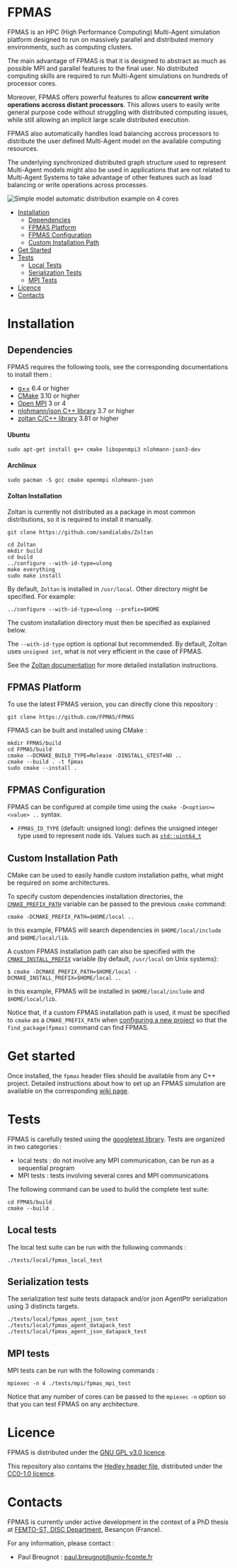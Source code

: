 # FPMAS

FPMAS is an HPC (High Performance Computing) Multi-Agent simulation platform
designed to run on massively parallel and distributed memory environments,
such as computing clusters.

The main advantage of FPMAS is that it is designed to abstract as much as
possible MPI and parallel features to the final user. No distributed computing
skills are required to run Multi-Agent simulations on hundreds of processor
cores.

Moreover, FPMAS offers powerful features to allow **concurrent write
operations accross distant processors**. This allows users to easily write
general purpose code without struggling with distributed computing issues,
while still allowing an implicit large scale distributed execution.

FPMAS also automatically handles load balancing accross processors to
distribute the user defined Multi-Agent model on the available computing
resources.

The underlying synchronized distributed graph structure used to represent
Multi-Agent models might also be used in applications that are not related
to Multi-Agent Systems to take advantage of other features such as load
balancing or write operations across processes.

![Simple model automatic distribution example on 4 cores](docs/img/mior_dist.png)

- [Installation](#installation)
  - [Dependencies](#dependencies)
  - [FPMAS Platform](#fpmas-platform)
  - [FPMAS Configuration](#fpmas-configuration)
  - [Custom Installation Path](#custom-installation-path)
- [Get Started](#get-started)
- [Tests](#tests)
  - [Local Tests](#local-tests)
  - [Serialization Tests](#serialization-tests)
  - [MPI Tests](#mpi-tests)
- [Licence](#licence)
- [Contacts](#contacts)

# Installation
## Dependencies

FPMAS requires the following tools, see the corresponding documentations to
install them :
- [g++](https://gcc.gnu.org/) 6.4 or higher
- [CMake](https://cmake.org/) 3.10 or higher
- [Open MPI](https://www.open-mpi.org/) 3 or 4
- [nlohmann/json C++ library](https://github.com/nlohmann/json) 3.7 or higher
- [zoltan C/C++ library](https://github.com/sandialabs/Zoltan) 3.81 or higher

#### Ubuntu

```
sudo apt-get install g++ cmake libopenmpi3 nlohmann-json3-dev
```

#### Archlinux

```
sudo pacman -S gcc cmake openmpi nlohmann-json
```

#### Zoltan Installation

Zoltan is currently not distributed as a package in most common distributions,
so it is required to install it manually.

```
git clone https://github.com/sandialabs/Zoltan
```

```
cd Zoltan
mkdir build
cd build
../configure --with-id-type=ulong
make everything
sudo make install
```

By default, `Zoltan` is installed in `/usr/local`. Other directory might be
specified. For example:
```
../configure --with-id-type=ulong --prefix=$HOME
```

The custom installation directory must then be specified as explained below.

The `--with-id-type` option is optional but recommended. By default, Zoltan
uses `unsigned int`, what is not very efficient in the case of FPMAS.

See the [Zoltan
documentation](https://htmlpreview.github.io/?https://raw.githubusercontent.com/sandialabs/zoltan/master/doc/Zoltan_html/ug_html/ug_usage.html)
for more detailed installation instructions.

## FPMAS Platform

To use the latest FPMAS version, you can directly clone this repository :
```
git clone https://github.com/FPMAS/FPMAS
```

FPMAS can be built and installed using CMake :
```
mkdir FPMAS/build
cd FPMAS/build
cmake --DCMAKE_BUILD_TYPE=Release -DINSTALL_GTEST=NO ..
cmake --build . -t fpmas
sudo cmake --install .
```

## FPMAS Configuration

FPMAS can be configured at compile time using the `cmake -D<option>=<value> ..`
syntax.

- `FPMAS_ID_TYPE` (default: unsigned long): defines the unsigned integer type used to
  represent node ids. Values such as
  [`std::uint64_t`](https://en.cppreference.com/w/cpp/types/integer)

## Custom Installation Path

CMake can be used to easily handle custom installation paths, what might be
required on some architectures.

To specify custom dependencies installation directories, the
[`CMAKE_PREFIX_PATH`](https://cmake.org/cmake/help/v3.10/variable/CMAKE_PREFIX_PATH.html?highlight=cmake_prefix_path)
variable can be passed to the previous `cmake` command:
```
cmake -DCMAKE_PREFIX_PATH=$HOME/local ..
```
In this example, FPMAS will search dependencies in `$HOME/local/include` and
`$HOME/local/lib`.

A custom FPMAS installation path can also be specified with the
[`CMAKE_INSTALL_PREFIX`](https://cmake.org/cmake/help/v3.10/variable/CMAKE_INSTALL_PREFIX.html?highlight=cmake_install_prefix)
variable (by default, `/usr/local` on Unix systems):
```
$ cmake -DCMAKE_PREFIX_PATH=$HOME/local -DCMAKE_INSTALL_PREFIX=$HOME/local ..
```
In this example, FPMAS will be installed in `$HOME/local/include` and
`$HOME/local/lib`.

Notice that, if a custom FPMAS installation path is used, it must be
specified to `cmake` as a `CMAKE_PREFIX_PATH` when [configuring a new
project](https://github.com/FPMAS/FPMAS/wiki/Get-Started) so that the
`find_package(fpmas)` command can find FPMAS.

# Get started

Once installed, the `fpmas` header files should be available from any C++
project.
Detailed instructions about how to set up an FPMAS simulation are available on
the corresponding [wiki page](https://github.com/FPMAS/FPMAS/wiki/Get-Started).

# Tests

FPMAS is carefully tested using the [googletest
library](https://github.com/google/googletest). Tests are organized in two
categories :
- local tests : do not involve any MPI communication, can be run as a
  sequential program
- MPI tests : tests involving several cores and MPI communications

The following command can be used to build the complete test suite:
```
cd FPMAS/build
cmake --build .
```

## Local tests
The local test suite can be run with the following commands :
```
./tests/local/fpmas_local_test
```

## Serialization tests
The serialization test suite tests datapack and/or json AgentPtr serialization
using 3 distincts targets.
```
./tests/local/fpmas_agent_json_test
./tests/local/fpmas_agent_datapack_test
./tests/local/fpmas_agent_json_datapack_test
```


## MPI tests
MPI tests can be run with the following commands :
```
mpiexec -n 4 ./tests/mpi/fpmas_mpi_test
```

Notice that any number of cores can be passed to the `mpiexec` `-n` option so
that you can test FPMAS on any architecture.

# Licence

FPMAS is distributed under the [GNU GPL v3.0
licence](https://github.com/FPMAS/FPMAS/blob/master/LICENSE).

This repository also contains the [Hedley header
file](https://github.com/nemequ/hedley), distributed under the [CC0-1.0
licence](https://github.com/nemequ/hedley/blob/master/COPYING).

# Contacts

FPMAS is currently under active development in the context of a PhD thesis at
[FEMTO-ST, DISC
Department](https://www.femto-st.fr/en/Research-departments/DISC/Presentation),
Besançon (France).

For any information, please contact :
- Paul Breugnot : paul.breugnot@univ-fcomte.fr
